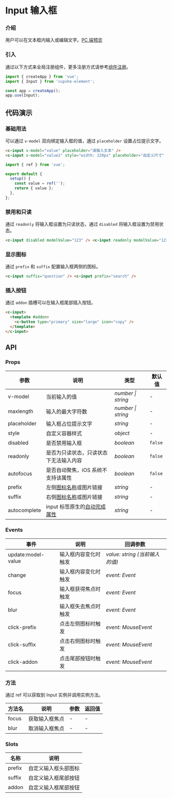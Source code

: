 # Input 输入框

### 介绍

用户可以在文本框内输入或编辑文字。[PC 端预览](/mobile.html#/input)

### 引入

通过以下方式来全局注册组件，更多注册方式请参考[组件注册](#/zh-CN/advanced-usage#zu-jian-zhu-ce)。

```js
import { createApp } from 'vue';
import { Input } from 'cupshe-element';

const app = createApp();
app.use(Input);
```

## 代码演示

### 基础用法

可以通过 `v-model` 双向绑定输入框的值，通过 `placeholder` 设置占位提示文字。

```html
<c-input v-model="value" placeholder="请输入文本" />
<c-input v-model="value1" style="width: 220px" placeholder="自定义尺寸" />
```

```js
import { ref } from 'vue';

export default {
  setup() {
    const value = ref('');
    return { value };
  },
};
```

### 禁用和只读

通过 `readonly` 将输入框设置为只读状态，通过 `disabled` 将输入框设置为禁用状态。

```html
<c-input disabled modelValue="123" /> <c-input readonly modelValue="123" />
```

### 显示图标

通过 `prefix` 和 `suffix` 配置输入框两侧的图标。

```html
<c-input suffix="question" /> <c-input prefix="search" />
```

### 插入按钮

通过 `addon` 插槽可以在输入框尾部插入按钮。

```html
<c-input>
  <template #addon>
    <c-button type="primary" size="large" icon="copy" />
  </template>
</c-input>
```

## API

### Props

| 参数         | 说明                                                                                                      | 类型               | 默认值  |
| ------------ | --------------------------------------------------------------------------------------------------------- | ------------------ | ------- |
| v-model      | 当前输入的值                                                                                              | _number \| string_ | -       |
| maxlength    | 输入的最大字符数                                                                                          | _number \| string_ | -       |
| placeholder  | 输入框占位提示文字                                                                                        | _string_           | -       |
| style        | 自定义容器样式                                                                                            | _object_           | -       |
| disabled     | 是否禁用输入框                                                                                            | _boolean_          | `false` |
| readonly     | 是否为只读状态，只读状态下无法输入内容                                                                    | _boolean_          | `false` |
| autofocus    | 是否自动聚焦，iOS 系统不支持该属性                                                                        | _boolean_          | `false` |
| prefix       | 左侧[图标名称](#/icon)或图片链接                                                                          | _string_           | -       |
| suffix       | 右侧[图标名称](#/icon)或图片链接                                                                          | _string_           | -       |
| autocomplete | input 标签原生的[自动完成属性](https://developer.mozilla.org/en-US/docs/Web/HTML/Attributes/autocomplete) | _string_           | -       |

### Events

| 事件               | 说明                 | 回调参数                       |
| ------------------ | -------------------- | ------------------------------ |
| update:model-value | 输入框内容变化时触发 | _value: string (当前输入的值)_ |
| change             | 输入框内容变化时触发 | _event: Event_                 |
| focus              | 输入框获得焦点时触发 | _event: Event_                 |
| blur               | 输入框失去焦点时触发 | _event: Event_                 |
| click-prefix       | 点击左侧图标时触发   | _event: MouseEvent_            |
| click-suffix       | 点击右侧图标时触发   | _event: MouseEvent_            |
| click-addon        | 点击尾部按钮时触发   | _event: MouseEvent_            |

### 方法

通过 ref 可以获取到 Input 实例并调用实例方法。

| 方法名 | 说明           | 参数 | 返回值 |
| ------ | -------------- | ---- | ------ |
| focus  | 获取输入框焦点 | -    | -      |
| blur   | 取消输入框焦点 | -    | -      |

### Slots

| 名称   | 说明                 |
| ------ | -------------------- |
| prefix | 自定义输入框头部图标 |
| suffix | 自定义输入框尾部按钮 |
| addon  | 自定义输入框尾部按钮 |
